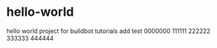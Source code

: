 # hello-world
hello world project for buildbot tutorials
add test 
0000000
111111
222222
333333
444444
